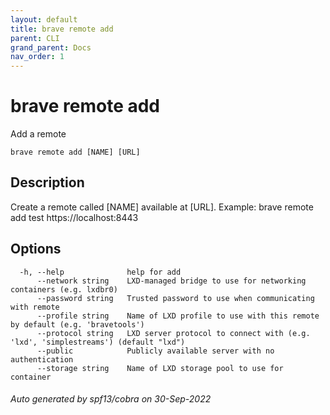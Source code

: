 ```yaml
---
layout: default
title: brave remote add
parent: CLI
grand_parent: Docs
nav_order: 1
---
```


# brave remote add

Add a remote

```
brave remote add [NAME] [URL]
```

## Description

Create a remote called [NAME] available at [URL].
Example: brave remote add test https://localhost:8443

## Options

```
  -h, --help              help for add
      --network string    LXD-managed bridge to use for networking containers (e.g. lxdbr0)
      --password string   Trusted password to use when communicating with remote
      --profile string    Name of LXD profile to use with this remote by default (e.g. 'bravetools')
      --protocol string   LXD server protocol to connect with (e.g. 'lxd', 'simplestreams') (default "lxd")
      --public            Publicly available server with no authentication
      --storage string    Name of LXD storage pool to use for container
```

###### Auto generated by spf13/cobra on 30-Sep-2022
